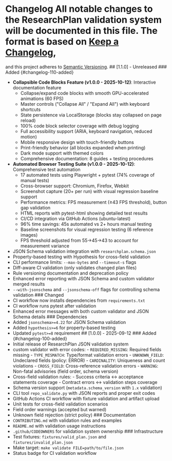 # Changelog All notable changes to the ResearchPlan validation system will be documented in this file. The format is based on [Keep a Changelog](https://keepachangelog.com/en/1.0.0/),

and this project adheres to [Semantic Versioning](https://semver.org/spec/v2.0.0.html). ## [1.1.0] - Unreleased ### Added {#changelog-110-added}
- **Collapsible Code Blocks Feature (v1.0.0 - 2025-10-12)**: Interactive documentation feature
  - Collapse/expand code blocks with smooth GPU-accelerated animations (60 FPS)
  - Master controls ("Collapse All" / "Expand All") with keyboard shortcuts
  - State persistence via LocalStorage (blocks stay collapsed on page reload)
  - 100% code block selector coverage with debug logging
  - Full accessibility support (ARIA, keyboard navigation, reduced motion)
  - Mobile responsive design with touch-friendly buttons
  - Print-friendly behavior (all blocks expanded when printing)
  - Dark mode support with themed colors
  - Comprehensive documentation: 8 guides + testing procedures
- **Automated Browser Testing Suite (v1.0.0 - 2025-10-12)**: Comprehensive test automation
  - 17 automated tests using Playwright + pytest (74% coverage of manual tests)
  - Cross-browser support: Chromium, Firefox, Webkit
  - Screenshot capture (20+ per run) with visual regression baseline support
  - Performance metrics: FPS measurement (≥43 FPS threshold), button gap validation
  - HTML reports with pytest-html showing detailed test results
  - CI/CD integration via GitHub Actions (ubuntu-latest)
  - 96% time savings: 45s automated vs 2+ hours manual testing
  - Baseline screenshots for visual regression testing (6 reference images)
  - FPS threshold adjusted from 55→45→43 to account for measurement variance
- JSON Schema validation integration with `researchplan.schema.json`
- Property-based testing with Hypothesis for cross-field validation
- CLI performance limits: `--max-bytes` and `--timeout-s` flags
- Diff-aware CI validation (only validates changed plan files)
- Rule versioning documentation and deprecation policy
- Enhanced error reporting with JSON Schema and custom validator merged results
- `--with-jsonschema` and `--jsonschema-off` flags for controlling schema validation ### Changed
- CI workflow now installs dependencies from `requirements.txt`
- CI workflow runs pytest after validation
- Enhanced error messages with both custom validator and JSON Schema details ### Dependencies
- Added `jsonschema>=4.22` for JSON Schema validation
- Added `hypothesis>=6` for property-based testing
- Updated `pytest>=8` requirement ## [1.0.0] - 2025-09-12 ### Added {#changelog-100-added}
- Initial release of ResearchPlan JSON validation system
- custom validator with error codes: - `REQUIRED_MISSING`: Required fields missing - `TYPE_MISMATCH`: Type/format validation errors - `UNKNOWN_FIELD`: Undeclared fields (policy: ERROR) - `CARDINALITY`: Uniqueness and count violations - `CROSS_FIELD`: Cross-reference validation errors - `WARNING`: Non-fatal advisories (field order, schema version)
- Cross-field validation rules: - Success criteria ↔ acceptance statements coverage - Contract errors ↔ validation steps coverage
- Schema version support (`metadata.schema_version` with `1.x` validation)
- CLI tool `repo_validate.py` with JSON reports and proper exit codes
- GitHub Actions CI workflow with fixture validation and artifact upload
- Unit tests for cross-field validation scenarios
- Field order warnings (accepted but warned)
- Unknown field rejection (strict policy) ### Documentation
- `CONTRIBUTING.md` with validation rules and examples
- `README.md` with validation usage instructions
- `.github/CODEOWNERS` for validation system ownership ### Infrastructure
- Test fixtures: `fixtures/valid_plan.json` and `fixtures/invalid_plan.json`
- Make target: `make validate FILE=path/to/file.json`
- Status badge for CI validation workflow